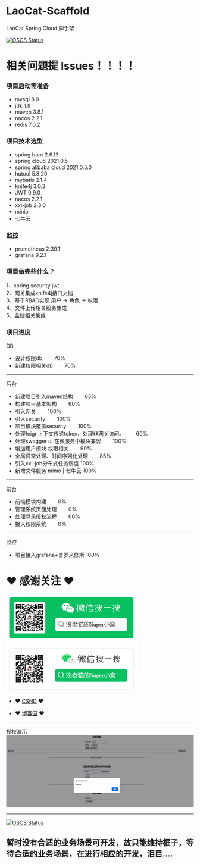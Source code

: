 # LaoCat-Scaffold

LaoCat Spring Cloud 脚手架

[![OSCS Status](https://www.oscs1024.com/platform/badge/Blackcat308/LaoCat-Scaffold.git.svg?size=small)](https://www.murphysec.com/dr/Dau7cMjPb7agKuLHhl)

# 相关问题提 Issues！！！！

### 项目启动需准备

* mysql 8.0
* jdk 1.8
* maven 3.8.1
* nacos 2.2.1
* redis 7.0.2

### 项目技术选型

* spring boot 2.6.13
* spring cloud 2021.0.5
* spring alibaba cloud 2021.0.5.0
* hutool 5.8.20
* mybatis 2.1.4
* knife4j 3.0.3
* JWT 0.9.0
* nacos 2.2.1
* xxl-job 2.3.0
* minio
* 七牛云

### 监控

* prometheus 2.39.1
* grafana 9.2.1

### 项目做完些什么？
1、spring security jwt \
2、网关集成knife4j接口文档 \
3、基于RBAC实现 用户 -> 角色 -> 权限 \
4、文件上传相关服务集成 \
5、监控相关集成


### 项目进度

DB

- 设计权限db &nbsp;&nbsp;&nbsp;&nbsp;&nbsp;&nbsp; 70%
- 新建权限相关db &nbsp;&nbsp;&nbsp;&nbsp;&nbsp;&nbsp; 70%

---

后台

- 新建项目引入maven结构 &nbsp;&nbsp;&nbsp;&nbsp;&nbsp;&nbsp; 65%
- 构建项目基本架构 &nbsp;&nbsp;&nbsp;&nbsp;&nbsp;&nbsp; 60%
- 引入网关 &nbsp;&nbsp;&nbsp;&nbsp;&nbsp;&nbsp; 100%
- 引入security &nbsp;&nbsp;&nbsp;&nbsp;&nbsp;&nbsp; 100%
- 项目模块覆盖security &nbsp;&nbsp;&nbsp;&nbsp;&nbsp;&nbsp; 100%
- 处理feign上下文传递token、处理非网关访问。 &nbsp;&nbsp;&nbsp;&nbsp;&nbsp;&nbsp; 60%
- 处理swagger ui 在微服务中模块兼容 &nbsp;&nbsp;&nbsp;&nbsp;&nbsp;&nbsp; 100%
- 增加用户模块 权限相关 &nbsp;&nbsp;&nbsp;&nbsp;&nbsp;&nbsp; 90%
- 全局异常处理、时间序列化处理 &nbsp;&nbsp;&nbsp;&nbsp;&nbsp;&nbsp; 85%
- 引入xxl-job分布式任务调度 100%
- 新增文件服务 minio | 七牛云 100%

----
前台

- 前端模块构建 &nbsp;&nbsp;&nbsp;&nbsp;&nbsp;&nbsp; 0%
- 管理系统页面处理 &nbsp;&nbsp;&nbsp;&nbsp;&nbsp;&nbsp; 0%
- 处理登录授权流程 &nbsp;&nbsp;&nbsp;&nbsp;&nbsp;&nbsp; 60%
- 接入权限系统 &nbsp;&nbsp;&nbsp;&nbsp;&nbsp;&nbsp; 0%

----
监控

- 项目接入grafana+普罗米修斯 100%

# ❤ 感谢关注 ❤

![img_1.png](img_1.png)

- ❤ [CSND](https://blog.csdn.net/ProGram_BlackCat) ❤

- ❤ [博客园](https://www.cnblogs.com/LaoCat/) ❤

---
授权演示
![target.png](a-doc/演示1.gif)


---
[![OSCS Status](https://www.oscs1024.com/platform/badge/Blackcat308/LaoCat-Scaffold.git.svg?size=large)](https://www.murphysec.com/dr/Dau7cMjPb7agKuLHhl)

## 暂时没有合适的业务场景可开发，故只能维持框子，等待合适的业务场景，在进行相应的开发，泪目....
